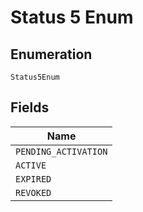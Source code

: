 
# Status 5 Enum

## Enumeration

`Status5Enum`

## Fields

| Name |
|  --- |
| `PENDING_ACTIVATION` |
| `ACTIVE` |
| `EXPIRED` |
| `REVOKED` |

